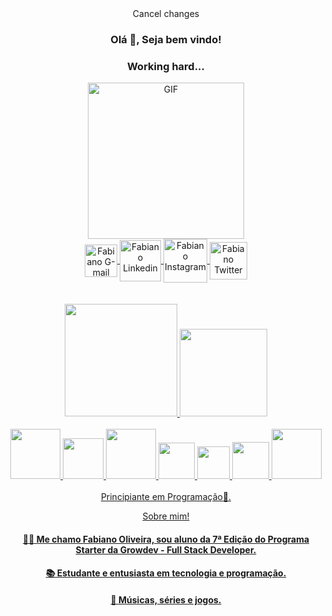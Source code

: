 <div align="center">Cancel changes
<h3 title="title"> Olá 👋, Seja bem vindo!</h3>
<h3 title="title"> Working hard...</h3>
<img align="center" width="250px" alt="GIF" src="https://i.pinimg.com/originals/e4/26/70/e426702edf874b181aced1e2fa5c6cde.gif" />
</div>
<div align="center">
  <a href="mailto:fabianodutrajunior2014@gmail.com">
  <img align="center" alt="Fabiano G-mail" width="52px" src="https://img.shields.io/badge/Gmail-D14836?style=for-the-badge&logo=gmail&logoColor=white"/>
  <a href="https://www.linkedin.com/in/fabiano-oliveira-270612205/">
  <img align="center" alt="Fabiano Linkedin" width="66px" src="https://img.shields.io/badge/LinkedIn-0077B5?style=for-the-badge&logo=linkedin&logoColor=white"/>
  <a href="https://www.instagram.com/fabianofdojr/">
  <img align="center" alt="Fabiano Instagram" width="70px" src="https://img.shields.io/badge/Instagram-E4405F?style=for-the-badge&logo=instagram&logoColor=white" />
  </a>
  <a href="https://twitter.com/Fabiano_fdojr">
  <img align="center" alt="Fabiano Twitter" width="60px" src="https://img.shields.io/badge/Twitter-1DA1F2?style=for-the-badge&logo=twitter&logoColor=white" />
</a>
<div/>
<br />
<br />
<div align="center">
  <a href="https://github.com/fabianofdojr">
  <img height="180em" src="https://github-readme-stats.vercel.app/api?username=fabianofdojr&show_icons=true&theme=dracula&include_all_commits=true&count_private=true"/>
  <img height="140em" src="https://github-readme-stats.vercel.app/api/top-langs/?username=fabianofdojr&layout=compact&langs_count=7&theme=dracula"/>
 <div/>
<br />
    <div align="center">
    <img width="80px" src="https://img.shields.io/badge/JavaScript-F7DF1E?style=for-the-badge&logo=javascript&logoColor=black"/>
    <img width="65px" src="https://img.shields.io/badge/Node.js-43853D?style=for-the-badge&logo=node.js&logoColor=white"/>
    <img width="80px" src="https://img.shields.io/badge/TypeScript-007ACC?style=for-the-badge&logo=typescript&logoColor=white"/>
    <img width="58px" src="https://img.shields.io/badge/HTML5-E34F26?style=for-the-badge&logo=html5&logoColor=white"/>
    <img width="52px" src="https://img.shields.io/badge/CSS3-1572B6?style=for-the-badge&logo=css3&logoColor=white"/>
    <img width="59px" src="https://img.shields.io/badge/React-20232A?style=for-the-badge&logo=react&logoColor=61DAFB"/>
    <img width="80px" src="https://img.shields.io/badge/Bootstrap-563D7C?style=for-the-badge&logo=bootstrap&logoColor=white"/>
      <div/>
      
<br />
<div align="center">
Principiante em Programação🚀.
  
Sobre mim!

<h4>👋🏻 Me chamo Fabiano Oliveira, sou aluno da 7ª Edição do Programa Starter da Growdev - Full Stack Developer.</h4>
<h4>📚 Estudante e entusiasta em tecnologia e programação.</h4> 
<h4>🎵 Músicas, séries e jogos.</h4>  
</div>
